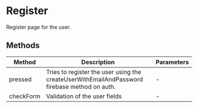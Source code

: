# Register

Register page for the user.

## Methods

<!-- @vuese:Register:methods:start -->
|Method|Description|Parameters|
|---|---|---|
|pressed|Tries to register the user using the createUserWithEmailAndPassword firebase method on auth.|-|
|checkForm|Validation of the user fields|-|

<!-- @vuese:Register:methods:end -->


